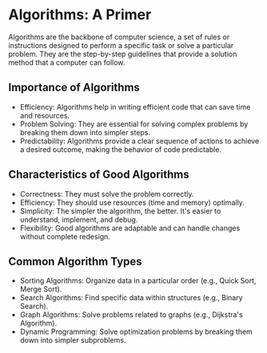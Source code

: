 # Algorithms: A Primer

Algorithms are the backbone of computer science, a set of rules or instructions designed to perform a specific task or solve a particular problem. They are the step-by-step guidelines that provide a solution method that a computer can follow.

## Importance of Algorithms
- Efficiency: Algorithms help in writing efficient code that can save time and resources.
- Problem Solving: They are essential for solving complex problems by breaking them down into simpler steps.
- Predictability: Algorithms provide a clear sequence of actions to achieve a desired outcome, making the behavior of code predictable.

## Characteristics of Good Algorithms
- Correctness: They must solve the problem correctly.
- Efficiency: They should use resources (time and memory) optimally.
- Simplicity: The simpler the algorithm, the better. It's easier to understand, implement, and debug.
- Flexibility: Good algorithms are adaptable and can handle changes without complete redesign.

## Common Algorithm Types
- Sorting Algorithms: Organize data in a particular order (e.g., Quick Sort, Merge Sort).
- Search Algorithms: Find specific data within structures (e.g., Binary Search).
- Graph Algorithms: Solve problems related to graphs (e.g., Dijkstra's Algorithm).
- Dynamic Programming: Solve optimization problems by breaking them down into simpler subproblems.

